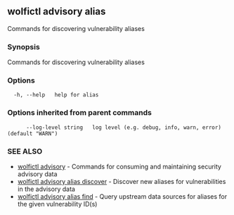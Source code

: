 ## wolfictl advisory alias

Commands for discovering vulnerability aliases

### Synopsis

Commands for discovering vulnerability aliases

### Options

```
  -h, --help   help for alias
```

### Options inherited from parent commands

```
      --log-level string   log level (e.g. debug, info, warn, error) (default "WARN")
```

### SEE ALSO

* [wolfictl advisory](wolfictl_advisory.md)	 - Commands for consuming and maintaining security advisory data
* [wolfictl advisory alias discover](wolfictl_advisory_alias_discover.md)	 - Discover new aliases for vulnerabilities in the advisory data
* [wolfictl advisory alias find](wolfictl_advisory_alias_find.md)	 - Query upstream data sources for aliases for the given vulnerability ID(s)

